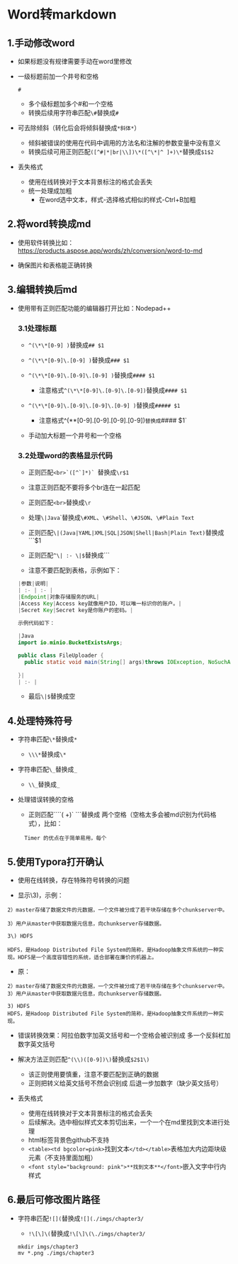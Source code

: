 # Word转markdown

## 1.手动修改word

* 如果标题没有规律需要手动在word里修改

* 一级标题前加一个井号和空格

   ```
   # 
   ```

   * 多个级标题加多个#和一个空格
   * 转换后续用字符串匹配`\#`替换成`#`

* 可去除倾斜（转化后会将倾斜替换成`*斜体*`）

    * 倾斜被错误的使用在代码中调用的方法名和注解的参数变量中没有意义
    * 转换后续可用正则匹配`([^#|*|br|\\])\*([^\*|^ ]+)\*`替换成`$1$2`

* 丢失格式

  * 使用在线转换对于文本背景标注的格式会丢失
  * 统一处理成加粗
    * 在word选中文本，样式-选择格式相似的样式-Ctrl+B加粗



## 2.将word转换成md

 * 使用软件转换比如：<https://products.aspose.app/words/zh/conversion/word-to-md>

 * 确保图片和表格能正确转换

## 3.编辑转换后md

* 使用带有正则匹配功能的编辑器打开比如：Nodepad++

  ### 3.1处理标题

  * `^(\*\*[0-9] )`替换成`## $1`
  * `^(\*\*[0-9]\.[0-9] )`替换成`### $1`
  * `^(\*\*[0-9]\.[0-9]\.[0-9] )`替换成`#### $1`
    * 注意格式`^(\*\*[0-9]\.[0-9]\.[0-9])`替换成`#### $1`

  * `^(\*\*[0-9]\.[0-9]\.[0-9]\.[0-9] )`替换成`##### $1`
    * 注意格式^(\*\*[0-9]\.[0-9]\.[0-9]\.[0-9])`替换成`#### $1`

  * 手动加大标题一个井号和一个空格

  ### 3.2处理word的表格显示代码

  * 正则匹配```<br>`([^`]*)` ```替换成`\r$1`
  * 注意正则匹配不要将多个br连在一起匹配
  * 正则匹配`<br>`替换成`\r`
  * 处理`\|Java`\`替换成`\#XML`、`\#Shell`、`\#JSON`、`\#Plain Text`
  * 正则匹配`\|(Java|YAML|XML|SQL|JSON|Shell|Bash|Plain Text)`替换成```$1

  * 正则匹配`^\| :- \|$`替换成```
  * 注意不要匹配到表格，示例如下：

  ```java
  |参数|说明|
  | :- | :- |
  |Endpoint|对象存储服务的URL|
  |Access Key|Access key就像用户ID，可以唯一标识你的账户。|
  |Secret Key|Secret key是你账户的密码。|
  
  示例代码如下：
  	
  |Java
  import io.minio.BucketExistsArgs;
  
  public class FileUploader {
    public static void main(String[] args)throws IOException, NoSuchAlgorithmException, InvalidKeyException {
  	
  }|
  | :- |
  ```

  * 最后`\|$`替换成空

## 4.处理特殊符号

* 字符串匹配`\*`替换成`*`

  * `\\\*`替换成`\*`

* 字符串匹配`\_`替换成`_`

  * `\\_`替换成`_`

* 处理错误转换的空格

  * 正则匹配````( +)` ```替换成  两个空格（空格太多会被md识别为代码格式），比如：

  ```
  	Timer 的优点在于简单易用，每个
  ```

## 5.使用Typora打开确认

* 使用在线转换，存在特殊符号转换的问题

* 显示\3)，示例：

```
2）master存储了数据文件的元数据，一个文件被分成了若干块存储在多个chunkserver中。

3）用户从master中获取数据元信息，向chunkserver存储数据。

3\) HDFS

HDFS，是Hadoop Distributed File System的简称，是Hadoop抽象文件系统的一种实现。HDFS是一个高度容错性的系统，适合部署在廉价的机器上。
```

* 原：

```
2）master存储了数据文件的元数据，一个文件被分成了若干块存储在多个chunkserver中。
3）用户从master中获取数据元信息，向chunkserver存储数据。

3) HDFS
HDFS，是Hadoop Distributed File System的简称，是Hadoop抽象文件系统的一种实现。
```

* 错误转换效果：阿拉伯数字加英文括号和一个空格会被识别成 多一个反斜杠加数字英文括号

* 解决方法正则匹配`^(\\)([0-9])\)`替换成`$2$1\)`
  * 该正则使用要慎重，注意不要匹配到正确的数据
  * 正则把转义给英文括号不然会识别成 后退一步加数字（缺少英文括号）
* 丢失格式
  * 使用在线转换对于文本背景标注的格式会丢失
  * 后续解决。选中相似样式文本剪切出来，一个一个在md里找到文本进行处理
  * html标签背景色github不支持
  * `<table><td bgcolor=pink>`找到文本`</td></table>`表格加大内边距块级元素（不支持里面加粗）
  * `<font style="background: pink">**找到文本**</font>`嵌入文字中行内样式


## 6.最后可修改图片路径

* 字符串匹配`![](`替换成`![](./imgs/chapter3/`

  * `!\[\]\(`替换成`!\[\]\(\./imgs/chapter3/`
  
  ```shell
  mkdir imgs/chapter3
  mv *.png ./imgs/chapter3
  ```
  
  
